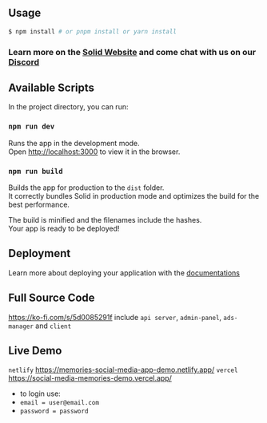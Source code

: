 ## Usage

```bash
$ npm install # or pnpm install or yarn install
```

### Learn more on the [Solid Website](https://solidjs.com) and come chat with us on our [Discord](https://discord.com/invite/solidjs)

## Available Scripts

In the project directory, you can run:

### `npm run dev`

Runs the app in the development mode.<br>
Open [http://localhost:3000](http://localhost:3000) to view it in the browser.

### `npm run build`

Builds the app for production to the `dist` folder.<br>
It correctly bundles Solid in production mode and optimizes the build for the best performance.

The build is minified and the filenames include the hashes.<br>
Your app is ready to be deployed!

## Deployment

Learn more about deploying your application with the [documentations](https://vitejs.dev/guide/static-deploy.html)

## Full Source Code
https://ko-fi.com/s/5d0085291f
include `api server`, `admin-panel`, `ads-manager` and `client`

## Live Demo
`netlify` https://memories-social-media-app-demo.netlify.app/
`vercel` https://social-media-memories-demo.vercel.app/
 - to login use:
 - `email = user@email.com`
 - `password = password`
